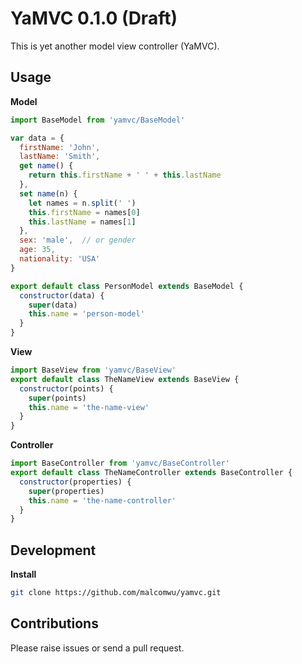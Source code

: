 # YaMVC 0.1.0 (Draft)
This is yet another model view controller (YaMVC).

## Usage
**Model**
```js
import BaseModel from 'yamvc/BaseModel'

var data = {
  firstName: 'John',
  lastName: 'Smith',
  get name() {
    return this.firstName + ' ' + this.lastName
  },
  set name(n) {
    let names = n.split(' ')
    this.firstName = names[0]
    this.lastName = names[1]
  },
  sex: 'male',  // or gender
  age: 35,
  nationality: 'USA'
}

export default class PersonModel extends BaseModel {
  constructor(data) {
    super(data)
    this.name = 'person-model'
  }
}
```

**View**
```js
import BaseView from 'yamvc/BaseView'
export default class TheNameView extends BaseView {
  constructor(points) {
    super(points)
    this.name = 'the-name-view'
  }
}
```

**Controller**
```js
import BaseController from 'yamvc/BaseController'
export default class TheNameController extends BaseController {
  constructor(properties) {
    super(properties)
    this.name = 'the-name-controller'
  }
}
```

## Development
**Install**
```sh
git clone https://github.com/malcomwu/yamvc.git
```

## Contributions
Please raise issues or send a pull request.
